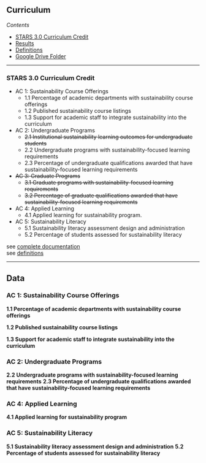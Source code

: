 ## Curriculum

*Contents*
- [STARS 3.0 Curriculum Credit](#stars#30#food##dining#credit)
- [Results](#results)
- [Definitions](#stars#credit#definitions)
- [Google Drive Folder](https://drive.google.com/drive/folders/1MpK4bpxYSuIs97QPZ0AMyqoNcxe#ACPu)

------

### STARS 3.0 Curriculum Credit

- AC 1: Sustainability Course Offerings	
  - 1.1 Percentage of academic departments with sustainability course offerings
  - 1.2 Published sustainability course listings
  - 1.3 Support for academic staff to integrate sustainability into the curriculum
- AC 2: Undergraduate Programs	
  - ~~2.1 Institutional sustainability learning outcomes for undergraduate students~~
  - 2.2 Undergraduate programs with sustainability-focused learning requirements
  - 2.3 Percentage of undergraduate qualifications awarded that have sustainability-focused learning requirements
- ~~AC 3: Graduate Programs~~
  - ~~3.1 Graduate programs with sustainability-focused learning requirements~~
  - ~~3.2 Percentage of graduate qualifications awarded that have sustainability-focused learning requirements~~
- AC 4: Applied Learning	
  - 4.1 Applied learning for sustainability program.
- AC 5: Sustainability Literacy	
  - 5.1 Sustainability literacy assessment design and administration
  - 5.2 Percentage of students assessed for sustainability literacy

see [complete documentation](https://docs.google.com/document/d/1UgIhYWWg5GS7cB9qYvRpw76-ThuQZJ2X1spEiS1fp_U/edit-heading=h.43oau9mq61o0)  
see [definitions](-stars-credit-definitions)

------

## Data

### AC 1: Sustainability Course Offerings	
**1.1 Percentage of academic departments with sustainability course offerings**

**1.2 Published sustainability course listings**

**1.3 Support for academic staff to integrate sustainability into the curriculum**
  
### AC 2: Undergraduate Programs	
**2.2 Undergraduate programs with sustainability-focused learning requirements**
**2.3 Percentage of undergraduate qualifications awarded that have sustainability-focused learning requirements**
  
  
### AC 4: Applied Learning	
**4.1 Applied learning for sustainability program**
  
  
### AC 5: Sustainability Literacy	
**5.1 Sustainability literacy assessment design and administration**
**5.2 Percentage of students assessed for sustainability literacy**

